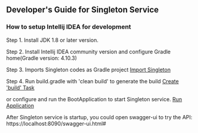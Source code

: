 ## Developer's Guide for Singleton Service

### How to setup Intellij IDEA for development

Step 1. Install JDK 1.8 or later version.

Step 2. Install Intellij IDEA community version and configure Gradle home(Gradle version: 4.10.3)

Step 3. Imports Singleton codes as Gradle project
[Import Singleton ](https://github.com/vmware/singleton/tree/master/g11n-ws/docs/img/intellij_import.png)

Step 4. Run build.gradle with 'clean build' to generate the build
[Create 'build' Task ](https://github.com/vmware/singleton/tree/master/g11n-ws/docs/img/intellij_build.png)

or configure and run the BootApplication to start Singleton service.
[Run Application](https://github.com/vmware/singleton/tree/master/g11n-ws/docs/img/intellij_build.png)

After Singleton service is startup, you could open swagger-ui to try the API: https://localhost:8090/swagger-ui.html#




